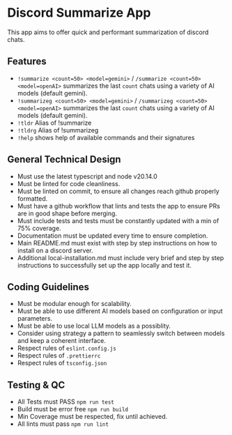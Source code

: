 # Discord Summarize App

This app aims to offer quick and performant summarization of discord chats.


## Features
* `!summarize <count=50> <model=gemini>` / `/summarize <count=50> <model=openAI>` summarizes the last `count` chats using a variety of AI models (default gemini).
* `!summarizeg <count=50> <model=gemini>` / `/summarizeg <count=50> <model=openAI>` summarizes the last `count` chats using a variety of AI models (default gemini).
* `!tldr` Alias of !summarize
* `!tldrg` Alias of !summarizeg
* `!help` shows help of available commands and their signatures

## General Technical Design
* Must use the latest typescript and node v20.14.0
* Must be linted for code cleanliness.
* Must be linted on commit, to ensure all changes reach github properly formatted.
* Must have a github workflow that lints and tests the app to ensure PRs are in good shape before merging.
* Must include tests and tests must be constantly updated with a min of 75% coverage.
* Documentation must be updated every time to ensure completion.
* Main README.md must exist with step by step instructions on how to install on a discord server.
* Additional local-installation.md must include very brief and step by step instructions to successfully set up the app locally and test it.

## Coding Guidelines
* Must be modular enough for scalability.
* Must be able to use different AI models based on configuration or input parameters.
* Must be able to use local LLM models as a possiblity. 
* Consider using strategy a pattern to seamlessly switch between models and keep a coherent interface.
* Respect rules of `eslint.config.js`
* Respect rules of `.prettierrc`
* Respect rules of `tsconfig.json`

## Testing & QC
* All Tests must PASS `npm run test`
* Build must be error free `npm run build`
* Min Coverage must be respected, fix until achieved.
* All lints must pass `npm run lint`
